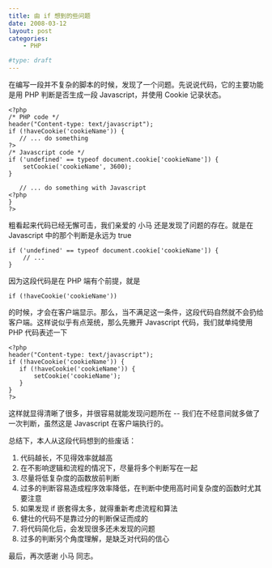 ```yaml
---
title: 由 if 想到的些问题
date: 2008-03-12
layout: post
categories:
    - PHP

#type: draft
---
```


在编写一段并不复杂的脚本的时候，发现了一个问题。先说说代码，它的主要功能是用 PHP 判断是否生成一段 Javascript，并使用 Cookie 记录状态。

```
<?php
/* PHP code */
header("Content-type: text/javascript");
if (!haveCookie('cookieName')) {
   // ... do something
?>
/* Javascript code */
if ('undefined' == typeof document.cookie['cookieName']) {
    setCookie('cookieName', 3600);
}

   // ... do something with Javascript
<?php
}
?>
```

粗看起来代码已经无懈可击，我们亲爱的 小马 还是发现了问题的存在。就是在 Javascript 中的那个判断是永远为 true

```
if ('undefined' == typeof document.cookie['cookieName']) {
    // ...
}
```

因为这段代码是在 PHP 端有个前提，就是

    if (!haveCookie('cookieName'))

的时候，才会在客户端显示。那么，当不满足这一条件，这段代码自然就不会扔给客户端。这样说似乎有点笼统，那么先撇开 Javascript 代码，我们就单纯使用 PHP 代码表述一下

```
<?php
header("Content-type: text/javascript");
if (!haveCookie('cookieName')) {
   if (!haveCookie('cookieName')) {
       setCookie('cookieName');
   }
}
?>
```

这样就显得清晰了很多，并很容易就能发现问题所在  -- 我们在不经意间就多做了一次判断，虽然这是 Javascript 在客户端执行的。

总结下，本人从这段代码想到的些废话：

1. 代码越长，不见得效率就越高
2. 在不影响逻辑和流程的情况下，尽量将多个判断写在一起
3. 尽量将低复杂度的函数放前判断
4. 过多的判断容易造成程序效率降低，在判断中使用高时间复杂度的函数时尤其要注意
5. 如果发现 if 嵌套得太多，就得重新考虑流程和算法
6. 健壮的代码不是靠过分的判断保证而成的
7. 将代码简化后，会发现很多还未发现的问题
8. 过多的判断另个角度理解，是缺乏对代码的信心

最后，再次感谢 小马 同志。
